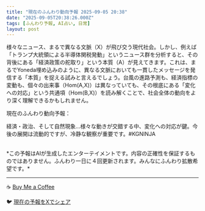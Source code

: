 ```yaml
---
title: "現在のふんわり動向予報 2025-09-05 20:38"
date: "2025-09-05T20:38:26.000Z"
tags: [ふんわり予報, AI占い, 日常]
layout: post
---
```


様々なニュース、まるで異なる文脈（X）が飛び交う現代社会。しかし、例えば「トランプ大統領による半導体関税発動」というニュース群を分析すると、その背後にある「経済政策の舵取り」という本質（A）が見えてきます。これは、まるでYoneda埋め込みのように、異なる文脈においても一貫したメッセージを発信する「本質」を捉える試みと言えるでしょう。台風の進路予測も、経済指標の変動も、個々の出来事（Hom(A,X)）は異なっていても、その根底にある「変化への対応」という共通項（Hom(B,X)）を読み解くことで、社会全体の動向をより深く理解できるかもしれません。


現在のふんわり動向予報：

経済・政治、そして自然現象…様々な動きが交錯する中、変化への対応が鍵。今後の展開は流動的ですが、冷静な観察が重要です。#KGNINJA

<br>
*この予報はAIが生成したエンターテイメントです。内容の正確性を保証するものではありません。ふんわり一日に４回更新されます。みんなにふんわり拡散希望です。*

---
☕️ [Buy Me a Coffee](https://www.buymeacoffee.com/kgninja)

🐦 [現在の予報をXでシェア](https://twitter.com/intent/tweet?text=%E7%8F%BE%E5%9C%A8%E3%81%AE%E3%81%B5%E3%82%93%E3%82%8F%E3%82%8A%E4%BA%88%E5%A0%B1%3A%20%E3%80%8C%E6%A7%98%E3%80%85%E3%81%AA%E3%83%8B%E3%83%A5%E3%83%BC%E3%82%B9%E3%80%81%E3%81%BE%E3%82%8B%E3%81%A7%E7%95%B0%E3%81%AA%E3%82%8B%E6%96%87%E8%84%88%EF%BC%88X%EF%BC%89%E3%81%8C%E9%A3%9B%E3%81%B3%E4%BA%A4%E3%81%86%E7%8F%BE%E4%BB%A3%E7%A4%BE%E4%BC%9A%E3%80%82%E3%80%8D%23KGNINJA%20%E7%B6%9A%E3%81%8D%E3%81%AF%E3%83%96%E3%83%AD%E3%82%B0%E3%81%A7%EF%BC%81%F0%9F%91%87&url=https%3A%2F%2Fkg-ninja.github.io%2FFunwariyoso%2F)
